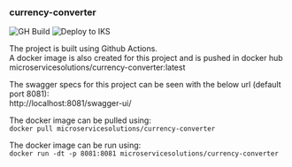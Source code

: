 ### currency-converter

![GH Build](https://img.shields.io/github/workflow/status/microservice-solutions/currency-converter/Java%20CI%20with%20Maven?label=GH%20Build)
![Deploy to IKS](https://img.shields.io/github/workflow/status/microservice-solutions/currency-converter/Deploy%20to%20IKS?label=Deploy%20to%20IKS)

The project is built using Github Actions.\
A docker image is also created for this project and is pushed in docker hub microservicesolutions/currency-converter:latest


The swagger specs for this project can be seen with the below url (default port 8081):\
http://localhost:8081/swagger-ui/


The docker image can be pulled using:\
`docker pull microservicesolutions/currency-converter`

The docker image can be run using:\
`docker run -dt -p 8081:8081 microservicesolutions/currency-converter`
